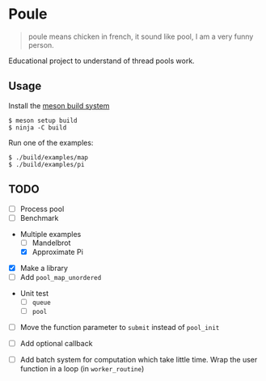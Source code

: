 # Poule

> poule means chicken in french, it sound like pool, I am a very funny person.

Educational project to understand of thread pools work.

## Usage

Install the [meson build system][1]

```
$ meson setup build
$ ninja -C build
```

Run one of the examples:

```
$ ./build/examples/map
$ ./build/examples/pi
```

## TODO

- [ ] Process pool
- [ ] Benchmark
- Multiple examples
     - [ ] Mandelbrot
     - [x] Approximate Pi
- [x] Make a library
- [ ] Add `pool_map_unordered`
- Unit test
     - [ ] `queue`
     - [ ] `pool`
- [ ] Move the function parameter to `submit` instead of `pool_init`
- [ ] Add optional callback
- [ ] Add batch system for computation which take little time.
      Wrap the user function in a loop (in `worker_routine`)



[1]: https://mesonbuild.com/index.html
